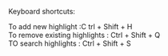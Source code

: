 Keyboard shortcuts:  
  
To add new highlight :C trl + Shift + H   
To remove existing highlights : Ctrl + Shift + Q  
TO search highlights : Ctrl + Shift + S  
